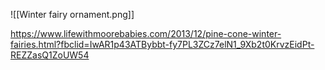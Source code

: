 ![[Winter fairy ornament.png]]

https://www.lifewithmoorebabies.com/2013/12/pine-cone-winter-fairies.html?fbclid=IwAR1p43ATBybbt-fy7PL3ZCz7elN1_9Xb2t0KrvzEidPt-REZZasQ1ZoUW54

